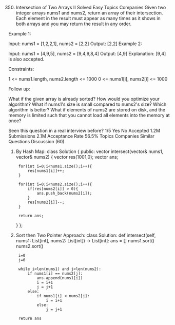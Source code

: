 350. Intersection of Two Arrays II
Solved
Easy
Topics
Companies
Given two integer arrays nums1 and nums2, return an array of their intersection. Each element in the result must appear as many times as it shows in both arrays and you may return the result in any order.

 

Example 1:

Input: nums1 = [1,2,2,1], nums2 = [2,2]
Output: [2,2]
Example 2:

Input: nums1 = [4,9,5], nums2 = [9,4,9,8,4]
Output: [4,9]
Explanation: [9,4] is also accepted.
 

Constraints:

1 <= nums1.length, nums2.length <= 1000
0 <= nums1[i], nums2[i] <= 1000
 

Follow up:

What if the given array is already sorted? How would you optimize your algorithm?
What if nums1's size is small compared to nums2's size? Which algorithm is better?
What if elements of nums2 are stored on disk, and the memory is limited such that you cannot load all elements into the memory at once?

Seen this question in a real interview before?
1/5
Yes
No
Accepted
1.2M
Submissions
2.1M
Acceptance Rate
56.5%
Topics
Companies
Similar Questions
Discussion (60)


1) By Hash Map:
class Solution {
public:
    vector<int> intersect(vector<int>& nums1, vector<int>& nums2) {
        vector <int> res(1001,0);
        vector <int> ans;

        for(int i=0;i<nums1.size();i++){
            res[nums1[i]]++;
        }

        for(int i=0;i<nums2.size();i++){
            if(res[nums2[i]] > 0){
                ans.push_back(nums2[i]);
            }
            res[nums2[i]]--;
        }

        return ans;
    }
};

2) Sort then Two Pointer Approach:
class Solution:
    def intersect(self, nums1: List[int], nums2: List[int]) -> List[int]:
        ans = []
        nums1.sort()
        nums2.sort()

        i=0
        j=0

        while i<len(nums1) and j<len(nums2):
            if nums1[i] == nums2[j]:
                ans.append(nums1[i])
                i = i+1
                j = j+1
            else:
                if nums1[i] < nums2[j]:
                    i = i+1
                else:
                    j = j+1

        return ans    